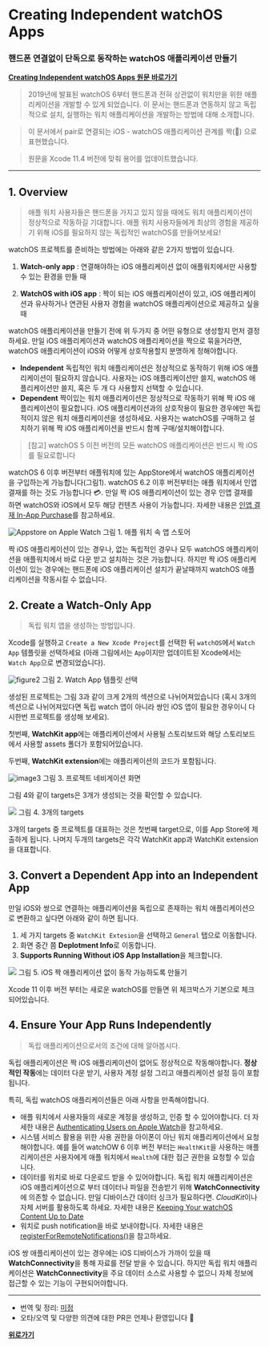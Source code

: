 <a name = "위로가기"></a>

# Creating Independent watchOS Apps 
### 핸드폰 연결없이 단독으로 동작하는 watchOS 애플리케이션 만들기

**[Creating Independent watchOS Apps 원문 바로가기](https://developer.apple.com/documentation/watchkit/creating_independent_watchos_apps)**   

> 2019년에 발표된 watchOS 6부터 핸드폰과 전혀 상관없이 워치만을 위한 애플리케이션을 개발할 수 있게 되었습니다. 이 문서는 핸드폰과 연동하지 않고 독립적으로 설치, 실행하는 워치 애플리케이션을 개발하는 방법에 대해 소개합니다.
  
> 이 문서에서 pair로 연결되는 iOS - watchOS 애플리케이션 관계를 짝(👫) 으로 표현했습니다. 

> 원문을 Xcode 11.4 버전에 맞춰 용어를 업데이트했습니다.

---

<a name = "개요"></a>
## 1. Overview
> 애플 워치 사용자들은 핸드폰을 가지고 있지 않을 때에도 워치 애플리케이션이 정상적으로 작동하길 기대합니다. 애플 워치 사용자들에게 최상의 경험을 제공하기 위해 iOS를 필요하지 않는 독립적인 watchOS를 만들어보세요!

watchOS 프로젝트를 준비하는 방법에는 아래와 같은 2가지 방법이 있습니다. 

1. **Watch-only app**
	: 연결해야하는 iOS 애플리케이션 없이 애플워치에서만 사용할 수 있는 환경을 만들 때

2. **WatchOS with iOS app**
	: 짝이 되는 iOS 애플리케이션이 있고, iOS 애플리케이션과 유사하거나 연관된 사용자 경험을 watchOS 애플리케이션으로 제공하고 싶을 때   

watchOS 애플리케이션을 만들기 전에 위 두가지 중 어떤 유형으로 생성할지 먼저 결정하세요.
만일 iOS 애플리케이션과 watchOS 애플리케이션을 짝으로 묶을거라면, watchOS 애플리케이션이 iOS와 어떻게 상호작용할지 분명하게 정해야합니다.

* **Independent** 독립적인 워치 애플리케이션은 정상적으로 동작하기 위해 iOS 애플리케이션이 필요하지 않습니다. 사용자는 iOS 애플리케이션만 쓸지, watchOS 애플리케이션만 쓸지, 혹은 두 개 다 사용할지 선택할 수 있습니다.
* **Dependent**  짝이있는 워치 애플리케이션은 정상적으로 작동하기 위해 짝 iOS 애플리케이션이 필요합니다. iOS 애플리케이션과의 상호작용이 필요한 경우에만 독립적이지 않은 워치 애플리케이션을 생성하세요. 사용자는 watchOS를 구매하고 설치하기 위해 짝 iOS 애플리케이션을 반드시 함께 구매/설치해야합니다. 

> [참고] watchOS 5 이전 버전의 모든 watchOS 애플리케이션은 반드시 짝 iOS를 필요로합니다

watchOS 6 이후 버전부터 애플워치에 있는 AppStore에서 watchOS 애플리케이션을 구입하는게 가능합니다(그림1). watchOS 6.2 이후 버전부터는 애플 워치에서 인앱 결재를 하는 것도 가능합니다 💳.  만일 짝 iOS 애플리케이션이 있는 경우 인앱 결재를 하면 watchOS와 iOS에서 모두 해당 컨텐츠 사용이 가능합니다. 자세한 내용은 [인앱 결재 In-App Purchase](https://developer.apple.com/documentation/storekit/in-app_purchase)를 참고하세요.

![Appstore on Apple Watch](https://docs-assets.developer.apple.com/published/63fbc6d282/06d45110-1dd7-49a4-a413-9f5159ecdd0e.png)
그림 1. 애플 워치 속 앱 스토어 

짝 iOS 애플리케이션이 있는 경우나, 없는 독립적인 경우나 모두 watchOS 애플리케이션을 애플워치에서 바로 다운 받고 설치하는 것은 가능합니다. 하지만 짝 iOS 애플리케이션이 있는 경우에는 핸드폰에 iOS 애플리케이션 설치가 끝날때까지 watchOS 애플리케이션을 작동시킬 수 없습니다. 


<a name = "생성"></a>
## 2. Create a Watch-Only App
> 독립 워치 앱을 생성하는 방법입니다. 

 Xcode를 실행하고 `Create a New Xcode Project`를 선택한 뒤 `watchOS`에서 `Watch App` 템플릿을 선택하세요 (아래 그림에서는 `App`이지만 업데이트된 Xcode에서는 `Watch App`으로 변경되었습니다).
 
![figure2](https://docs-assets.developer.apple.com/published/fce218c141/af79db6d-02b1-4df0-9f46-6c3c9db12d76.png)
그림 2. Watch App 템플릿 선택
 
생성된 프로젝트는 그림 3과 같이 크게 2개의 섹션으로 나뉘어져있습니다 (혹시 3개의 섹션으로 나뉘어져있다면 독립 watch 앱이 아니라 쌍인 iOS 앱이 필요한 경우이니 다시한번 프로젝트를 생성해 보세요). 

첫번째, **WatchKit app**에는 애플리케이션에서 사용될 스토리보드와 해당 스토리보드에서 사용할 assets 폴더가 포함되어있습니다.

두번째, **WatchKit extension**에는 애플리케이션의 코드가 포함됩니다.

![image3](https://docs-assets.developer.apple.com/published/d19acfa47f/fa7719ce-5ea2-4292-810e-6c56e722f870.png)
그림 3. 프로젝트 네비게이션 화면

그림 4와 같이 targets은 3개가 생성되는 것을 확인할 수 있습니다.

![](https://docs-assets.developer.apple.com/published/52616fcb34/02ac2063-b61c-45ec-963a-f9e6e8f05cbe.png)
그림 4. 3개의 targets

3개의 targets 중 프로젝트를 대표하는 것은 첫번째 target으로, 이를 App Store에 제출하게 됩니다. 나머지 두개의 targets은 각각 WatchKit app과 WatchKit extension을 대표합니다.


<a name = "변환"></a>
## 3. Convert a Dependent App into an Independent App

만일 iOS와 쌍으로 연결하는 애플리케이션을 독립으로 존재하는 워치 애플리케이션으로 변환하고 싶다면 아래와 같이 하면 됩니다.

1. 세 가지 targets 중 `WatchKit Extesion`을 선택하고 `General` 탭으로 이동합니다.
2. 화면 중간 쯤 **Deplotment Info**로 이동합니다.
3. **Supports Running Without iOS App Installation**을 체크합니다.

![](https://docs-assets.developer.apple.com/published/a4dd468172/050ba8c6-8ea7-4a25-88af-0d616fd6b9a7.png)
그림 5. iOS 짝 애플리케이션 없이 동작 가능하도록 만들기

Xcode 11 이후 버전 부터는 새로운 watchOS를 만들면 위 체크박스가 기본으로 체크되어있습니다.

<a name = "확인"></a>
## 4. Ensure Your App Runs Independently
> 독립 애플리케이션으로서의 조건에 대해 알아봅시다.

독립 애플리케이션은 짝 iOS 애플리케이션이 없어도 정상적으로 작동해야합니다. **정상적인 작동**에는 데이터 다운 받기, 사용자 계정 설정 그리고 애플리케이션 설정 등이 포함됩니다. 

특히, 독립 watchOS 애플리케이션들은 아래 사항을 만족해야합니다.

* 애플 워치에서 사용자들의 새로운 계정을 생성하고, 인증 할 수 있어야합니다. 더 자세한 내용은 [Authenticating Users on Apple Watch](https://developer.apple.com/documentation/watchkit/authenticating_users_on_apple_watch)을 참고하세요.
* 시스템 서비스 활용을 위한 사용 권한을 아이폰이 아닌 워치 애플리케이션에서 요청해야합니다. 예를 들어 watchOW 6 이후 버전 부터는 `HealthKit`을 사용하는 애플리케이션은 사용자에게 애플 워치에서 `Health`에 대한 접근 권한을 요청할 수 있습니다.
* 데이터를 워치로 바로 다운로드 받을 수 있어야합니다. 독립 워치 애플리케이션은 iOS 애플리케이션으로 부터 데이터나 파일을 전송받기 위해 **WatchConnectivity**에 의존할 수 없습니다. 만일 디바이스간 데이터 싱크가 필요하다면. *CloudKit*이나 자체 서버를 활용하도록 하세요. 자세한 내용은 [Keeping Your watchOS Content Up to Date](https://developer.apple.com/documentation/watchkit/keeping_your_watchos_content_up_to_date)
* 워치로 push notification을 바로 보내야합니다. 자세한 내용은 [registerForRemoteNotifications()](complication)을 참고하세요.

iOS 쌍 애플리케이션이 있는 경우에는 iOS 디바이스가 가까이 있을 때 **WatchConnectivity**을 통해 자료를 전달 받을 수 있습니다. 하지만 독립 워치 애플리케이션은 **WatchConnectivity**을 주요 데이터 소스로 사용할 수 없으니 자체 정보에 접근할 수 있는 기능이 구현되어야합니다.

---

* 번역 및 정리: [미정](ninevincentg@gmail.com)
* 오타/오역 및 다양한 의견에 대한 PR은 언제나 환영입니다 🤗

[**위로가기**](#위로가기)
